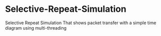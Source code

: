 # Selective-Repeat-Simulation
Selective Repeat Simulation That shows packet transfer with a simple time diagram using multi-threading
